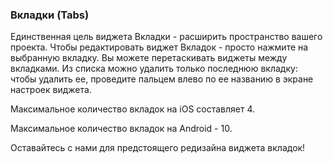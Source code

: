 
### Вкладки (Tabs)

Единственная цель виджета Вкладки - расширить пространство вашего проекта.
Чтобы редактировать виджет Вкладок - просто нажмите на выбранную вкладку.
Вы можете перетаскивать виджеты между вкладками. 
Из списка можно удалить только последнюю вкладку: чтобы удалить ее, проведите пальцем влево по ее названию в экране настроек виджета.
 
Максимальное количество вкладок на iOS составляет 4. 

Максимальное количество вкладок на Android - 10. 
 
Оставайтесь с нами для предстоящего редизайна виджета вкладок! 
